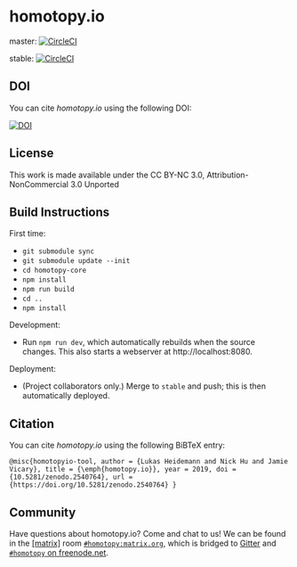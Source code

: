 # homotopy.io

master: [![CircleCI](https://circleci.com/gh/homotopy-io/homotopy-webclient/tree/master.svg?style=svg)](https://circleci.com/gh/homotopy-io/homotopy-webclient/tree/master)

stable: [![CircleCI](https://circleci.com/gh/homotopy-io/homotopy-webclient/tree/stable.svg?style=svg)](https://circleci.com/gh/homotopy-io/homotopy-webclient/tree/stable)

## DOI

You can cite _homotopy.io_ using the following DOI:

[![DOI](https://zenodo.org/badge/114698457.svg)](https://zenodo.org/badge/latestdoi/114698457)

## License

This work is made available under the CC BY-NC 3.0, Attribution-NonCommercial 3.0 Unported

## Build Instructions

First time:

- `git submodule sync`
- `git submodule update --init`
- `cd homotopy-core`
- `npm install`
- `npm run build`
- `cd ..`
- `npm install`

Development:

- Run `npm run dev`, which automatically rebuilds when the source changes. This
  also starts a webserver at http://localhost:8080.

Deployment:

- (Project collaborators only.) Merge to `stable` and push; this is then automatically deployed.

## Citation

You can cite _homotopy.io_ using the following BiBTeX entry:

    @misc{homotopyio-tool, author = {Lukas Heidemann and Nick Hu and Jamie Vicary}, title = {\emph{homotopy.io}}, year = 2019, doi = {10.5281/zenodo.2540764}, url = {https://doi.org/10.5281/zenodo.2540764} }

## Community

Have questions about homotopy.io? Come and chat to us! We can be found in the [[matrix]](https://matrix.org/) room [`#homotopy:matrix.org`](https://matrix.to/#/#homotopy:matrix.org), which is bridged to [Gitter](https://gitter.im/homotopyio/community) and [`#homotopy` on freenode.net](https://webchat.freenode.net/#homotopy).
